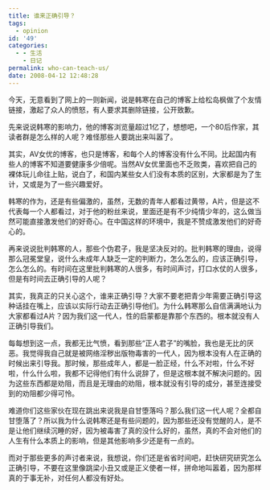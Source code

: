 ```yaml
---
title: 谁来正确引导？
tags:
  - opinion
id: '49'
categories:
  - - 生活
    - 日记
permalink: who-can-teach-us/
date: 2008-04-12 12:48:28
---
```


今天，无意看到了网上的一则新闻，说是韩寒在自己的博客上给松岛枫做了个友情链接，激起了众人的愤怒，有人要求其删除链接，公开致歉。

先来说说韩寒的影响力，他的博客浏览量超过1亿了，想想吧，一个80后作家，其读者群是怎么样的人呢？难怪那些人要跳出来叫嚣了。

其实，AV女优的博客，也只是博客，和每个人的博客没有什么不同。比起国内有些人的博客不知道要健康多少倍呢。当然AV女优里面也不乏败类，喜欢把自己的裸体玩儿命往上贴，说白了，和国内某些女人们没有本质的区别，大家都是为了生计，又或是为了一些兴趣爱好。

韩寒的作为，还是有些偏激的，虽然，无数的青年人都看过黄带，A片，但是这不代表每一个人都看过，对于他的粉丝来说，里面还是有不少纯情少年的，这么做当然可能直接激发他们的好奇心。在中国这样的环境中，我是不赞成激发他们的好奇心的。

再来说说批判韩寒的人，那些个伪君子，我是坚决反对的。批判韩寒的理由，说得那么冠冕堂皇，说什么未成年人缺乏一定的判断力，怎么怎么的，应该正确引导，怎么怎么的。有时间在这里批判韩寒的人很多，有时间声讨，打口水仗的人很多，但是有时间去正确引导的人呢？

其实，我真正的只关心这个，谁来正确引导？大家不要老把青少年需要正确引导这种话挂在嘴上，应该以实际行动去正确引导他们。为什么韩寒那么自信满满地认为大家都看过A片？因为我们这一代人，性的启蒙都是靠那个东西的。根本就没有人正确引导我们。

每每想到这一点，我都无比气愤，看到那些“正人君子”的嘴脸，我也是无比的厌恶。我觉得我自己就是被网络淫秽出版物毒害的一代人，因为根本没有人在正确的时候出来引导我。那时候，那些成年人，都是一脸正经，什么不对啦，什么不好啦，什么什么啦，我都不记得他们有什么说辞了，但是这根本就不解决问题的。因为这些东西都是劝阻，而且是无理由的劝阻，根本就没有引导的成分，甚至连接受到的劝阻都少得可怜。

难道你们这些家伙在现在跳出来说我是自甘堕落吗？那么我们这一代人呢？全都自甘堕落了？所以我为什么说韩寒还是有些问题的，因为那些还没有觉醒的人，是不是让他们继续沉睡的好，因为被毒害了真的没什么好的，虽然，真的不会对他们的人生有什么本质上的影响，但是其他影响多少还是有一点的。

而对于那些更多的声讨者来说，我想说，你们还是省省时间吧，赶快研究研究怎么正确引导，不要在这里像跳梁小丑又或是正义使者一样，拼命地叫嚣着，因为那样真的于事无补，对任何人都没有好处。